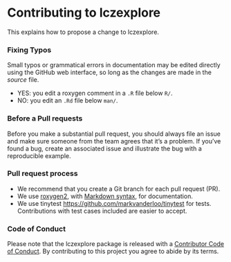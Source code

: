 # Contributing to lczexplore
This explains how to propose a change to lczexplore.

### Fixing Typos
Small typos or grammatical errors in documentation may be edited directly using
the GitHub web interface, so long as the changes are made in the _source_ file.

*  YES: you edit a roxygen comment in a `.R` file below `R/`.
*  NO: you edit an `.Rd` file below `man/`.

### Before a Pull requests
Before you make a substantial pull request, you should always file an issue and
make sure someone from the team agrees that it’s a problem. If you’ve found a
bug, create an associated issue and illustrate the bug with a reproducible example. 

### Pull request process

*  We recommend that you create a Git branch for each pull request (PR).  
* We use [roxygen2](https://cran.r-project.org/package=roxygen2), with
[Markdown syntax](https://cran.r-project.org/web/packages/roxygen2/vignettes/markdown.html), 
for documentation. 
* We use tinytest https://github.com/markvanderloo/tinytest for tests. Contributions
with test cases included are easier to accept.

### Code of Conduct
Please note that the lczexplore package is released with a
[Contributor Code of Conduct](CODE_OF_CONDUCT.md). By contributing to this
project you agree to abide by its terms.